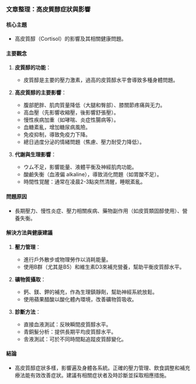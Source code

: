 ### 文章整理：高皮質醇症狀與影響

#### 核心主題
- 高皮質醇（Cortisol）的影響及其相關健康問題。

#### 主要觀念
1. **皮質醇的功能**：
   - 皮質醇是主要的壓力激素，過高的皮質醇水平會導致多種身體問題。
   
2. **高皮質醇的主要影響**：
   - 腹部肥胖、肌肉質量降低（大腿和臀部）、膝關節疼痛與无力。
   - 高血壓（先影響收縮壓，後影響舒張壓）。
   - 慢性疾病加重（如哮喘、炎症性腸病等）。
   - 血糖紊亂，增加糖尿病風險。
   - 免疫抑制，導致免疫力下降。
   - 總日過度分泌的情緒問題（焦慮、壓力耐受力降低）。

3. **代謝與生理影響**：
   - ウム不足，影響能量、液體平衡及神經肌肉功能。
   - 酸鹼失衡（血液偏 alkaline），導致消化問題（如胃酸不足）。
   - 時間性覚醒：通常在凌晨2-3點突然清醒，睡眠紊亂。

#### 問題原因
- 長期壓力、慢性炎症、壓力相關疾病、藥物副作用（如皮質類固醇使用）、營養失衡。

#### 解決方法與健康建議
1. **壓力管理**：
   - 進行戶外散步或物理勞作以消耗能量。
   - 使用B群（尤其是B5）和維生素D3來補充營養，幫助平衡皮質醇水平。

2. **礦物質攝取**：
   - 鈣、鎂、鉀的補充，作為生理鎮靜劑，幫助神經系統放鬆。
   - 使用蘋果醋酸以酸化體內環境，改善礦物質吸收。

3. **診斷方法**：
   - 直接血液測試：反映瞬間皮質醇水平。
   - 青銅髮分析：提供長期平均皮質醇水平。
   - 舎液測試：可於不同時間點追蹤皮質醇變化。

#### 結論
- 高皮質醇症狀多樣，影響遍及身體各系統。正確的壓力管理、飲食調整和補充療法能有效改善症狀。建議有相關症状者及時診斷並採取相應措施。
